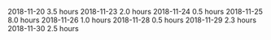 2018-11-20  3.5 hours
2018-11-23  2.0 hours
2018-11-24  0.5 hours
2018-11-25  8.0 hours
2018-11-26  1.0 hours
2018-11-28  0.5 hours
2018-11-29  2.3 hours
2018-11-30  2.5 hours

